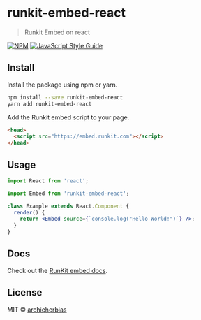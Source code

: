 # runkit-embed-react

> Runkit Embed on react

[![NPM](https://img.shields.io/npm/v/runkit-embed-react.svg)](https://www.npmjs.com/package/runkit-embed-react) [![JavaScript Style Guide](https://img.shields.io/badge/code_style-standard-brightgreen.svg)](https://standardjs.com)

## Install

Install the package using npm or yarn.

```bash
npm install --save runkit-embed-react
yarn add runkit-embed-react
```

Add the Runkit embed script to your page.

```html
<head>
  <script src="https://embed.runkit.com"></script>
</head>
```

## Usage

```jsx
import React from 'react';

import Embed from 'runkit-embed-react';

class Example extends React.Component {
  render() {
    return <Embed source={`console.log("Hello World!")`} />;
  }
}
```

## Docs

Check out the [RunKit embed docs](https://runkit.com/docs/embed#options).

## License

MIT © [archieherbias](https://github.com/archieherbias)
